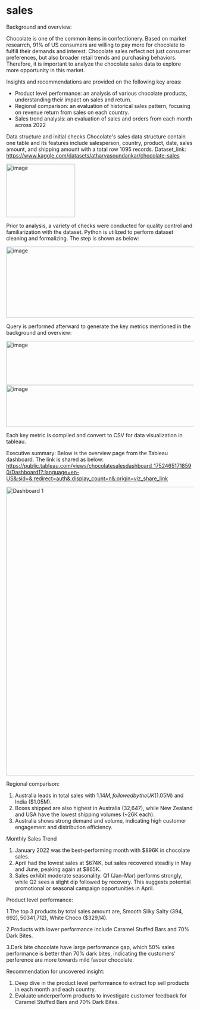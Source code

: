 # sales
Background and overview:

Chocolate is one of the common items in confectionery. Based on market researrch, 91% of US consumers are willing to pay more for chocolate to fulfill their demands and interest. Chocolate sales reflect not just consumer preferences, but also broader retail trends and purchasing behaviors. Therefore, it is important to analyze the chocolate sales data to explore more opportunity in this market. 

Insights and recommendations are provided on the following key areas:
- Product level performance: an analysis of various chocolate products, understanding their impact on sales and return.
- Regional comparison: an evaluation of historical sales pattern, focusing on revenue return from sales on each country.
- Sales trend analysis: an evaluation of sales and orders from each month across 2022

Data structure and initial checks 
Chocolate's sales data structure contain one table and its features include salesperson, country, product, date, sales amount, and shipping amount with a total row 1095 records. Dataset_link: https://www.kaggle.com/datasets/atharvasoundankar/chocolate-sales

<img width="185" height="143" alt="image" src="https://github.com/user-attachments/assets/abe1c6e9-ac96-4410-989c-25fdbbc924ef" />

Prior to analysis, a variety of checks were conducted for quality control and familiarization with the dataset. Python is utilized to perform dataset cleaning and formalizing. The step is shown as below:

<img width="756" height="191" alt="image" src="https://github.com/user-attachments/assets/5235abe9-6765-435f-9053-422e24a102d0" />

Query is performed afterward to generate the key metrics mentioned in the background and overview:

<img width="1127" height="118" alt="image" src="https://github.com/user-attachments/assets/4b323171-59d3-4391-b979-ef97cf32ab14" />
<img width="796" height="112" alt="image" src="https://github.com/user-attachments/assets/44e02d15-4549-43bb-916b-f9b418b3c00e" />

Each key metric is compiled and convert to CSV for data visualization in tableau.

Executive summary:
Below is the overview page from the Tableau dashboard. The link is shared as below:
https://public.tableau.com/views/chocolatesalesdashboard_17524651718590/Dashboard1?:language=en-US&:sid=&:redirect=auth&:display_count=n&:origin=viz_share_link

<img width="1649" height="774" alt="Dashboard 1" src="https://github.com/user-attachments/assets/b920d5a0-2c0b-4d9e-b822-b566c62ecc77" />

Regional comparison:
1. Australia leads in total sales with $1.14M, followed by the UK ($1.05M) and India ($1.05M).
2. Boxes shipped are also highest in Australia (32,647), while New Zealand and USA have the lowest shipping volumes (~26K each).
3. Australia shows strong demand and volume, indicating high customer engagement and distribution efficiency.

Monthly Sales Trend
1. January 2022 was the best-performing month with $896K in chocolate sales.
2. April had the lowest sales at $674K, but sales recovered steadily in May and June, peaking again at $865K.
3. Sales exhibit moderate seasonality. Q1 (Jan–Mar) performs strongly, while Q2 sees a slight dip followed by recovery. This suggests potential promotional or seasonal campaign opportunities in April.

Product level performance:

1.The top 3 products by total sales amount are, Smooth Silky Salty ($394,692), 50% Dark Bites ($341,712), White Choco ($329,14).

2.Products with lower performance include Caramel Stuffed Bars and 70% Dark Bites.

3.Dark bite chocolate have large performance gap, which 50% sales performance is better than 70% dark bites, indicating the customers' perference are more towards mild favour chocolate. 

Recommendation for uncovered insight:
1. Deep dive in the product level performance to extract top sell products in each month and each country.
2. Evaluate underperform products to investigate customer feedback for Caramel Stuffed Bars and 70% Dark Bites. 


